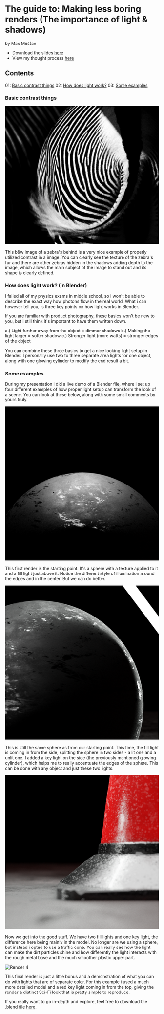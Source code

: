 # The guide to: Making less boring renders (The importance of light & shadows)

by Max Měšťan

- Download the slides [here](images/mestan-slides.pdf)
- View my thought process [here](process.md)


## Contents

01: [Basic contrast things](#contrast)
02: [How does light work?](#light)
03: [Some examples](#examples)


### Basic contrast things <a name="contrast"></a>

![A black&white image of a Zebra's bottom](images/zebra-butt.png)

This b&w image of a zebra's behind is a very nice example of properly utilized contrast in a image. You can clearly see the texture of the zebra's fur and there are other zebras hidden in the shadows adding depth to the image, which allows the main subject of the image to stand out and its shape is clearly defined.

### How does light work? (in Blender) <a name="light"></a>

I failed all of my physics exams in middle school, so i won't be able to describe the exact way how photons flow in the real world. What i can however tell you, is three key points on how light works in Blender.

If you are familiar with product photography, these basics won't be new to you, but i still think it's important to have them written down.

a.) Light further away from the object = dimmer shadows
b.) Making the light larger = softer shadow
c.) Stronger light (more watts) = stronger edges of the object

You can combine these three basics to get a nice looking light setup in Blender. I personally use two to three separate area lights for one object, along with one glowing cylinder to modify the end result a bit.

### Some examples <a name="examples"></a>

During my presentation i did a live demo of a Blender file, where i set up four different examples of how proper light setup can transform the look of a scene. You can look at these below, along with some small comments by yours truly.

![Render 1](images/render1.png)

This first render is the starting point. It's a sphere with a texture applied to it and a fill light just above it. Notice the different style of illumination around the edges and in the center. But we can do better.

![Render 2](images/render2.png)

This is still the same sphere as from our starting point. This time, the fill light is coming in from the side, splitting the sphere in two sides - a lit one and a unlit one. I added a key light on the side (the previously mentioned glowing cylinder), which helps me to really accentuate the edges of the sphere. This can be done with any object and just these two lights.

![Render 3](images/render3.png)

Now we get into the good stuff. We have two fill lights and one key light, the difference here being mainly in the model. No longer are we using a sphere, but instead i opted to use a traffic cone. You can really see how the light can make the dirt particles shine and how differently the light interacts with the rough metal base and the much smoother plastic upper part.

![Render 4](images/render4.png)

This final render is just a little bonus and a demonstration of what you can do with lights that are of separate color. For this example i used a much more detailed model and a red key light coming in from the top, giving the render a distinct Sci-Fi look that is pretty simple to reproduce.

If you really want to go in-depth and explore, feel free to download the .blend file [here](images/lighting.blend).

